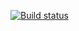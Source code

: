 [![Build status](https://ci.appveyor.com/api/projects/status/hgaym7i8rvod073a?svg=true)](https://ci.appveyor.com/project/Natalya32/postmanecho)